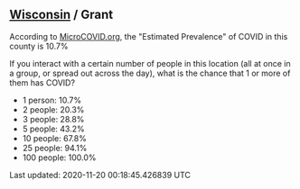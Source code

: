 
## [Wisconsin](/united-states/wisconsin) / Grant

According to [MicroCOVID.org](http://microcovid.org),
the "Estimated Prevalence" of COVID in this county is 10.7%

If you interact with a certain number of people in this location
(all at once in a group, or spread out across the day), what is the chance that
1 or more of them has COVID?

- 1 person: 10.7%
- 2 people: 20.3%
- 3 people: 28.8%
- 5 people: 43.2%
- 10 people: 67.8%
- 25 people: 94.1%
- 100 people: 100.0%

Last updated: 2020-11-20 00:18:45.426839 UTC
